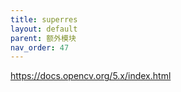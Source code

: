```yaml
---
title: superres
layout: default
parent: 额外模块
nav_order: 47
---
```


https://docs.opencv.org/5.x/index.html